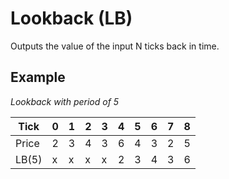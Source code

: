 # Lookback (LB)


Outputs the value of the input N ticks back in time.

## Example

_Lookback with period of 5_

| Tick  | 0 | 1 | 2 | 3 | 4 | 5 | 6 | 7 | 8 |
|-------|---|---|---|---|---|---|---|---|---|
| Price | 2 | 3 | 4 | 3 | 6 | 4 | 3 | 2 | 5 |
| LB(5) | x | x | x | x | 2 | 3 | 4 | 3 | 6 |